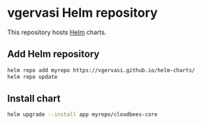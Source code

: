 # vgervasi Helm repository

This repository hosts [Helm](https://helm.sh) charts.

## Add Helm repository

```bash
helm repo add myrepo https://vgervasi.github.io/helm-charts/
helm repo update
```

## Install chart

```bash
helm upgrade --install app myrepo/cloudbees-core
```
